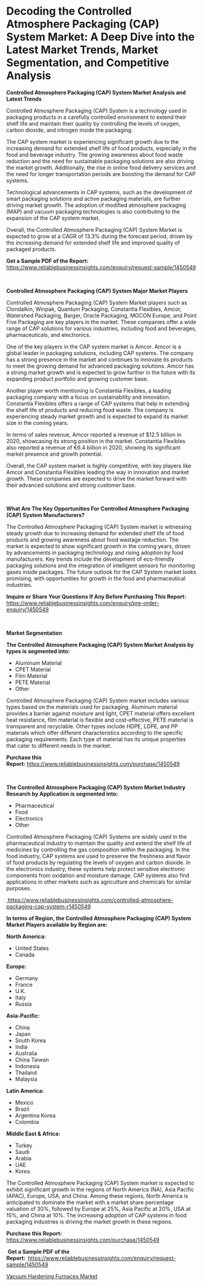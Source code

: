 <p><h1>Decoding the Controlled Atmosphere Packaging (CAP) System Market: A Deep Dive into the Latest Market Trends, Market Segmentation, and Competitive Analysis</h1></p><p><strong>Controlled Atmosphere Packaging (CAP) System Market Analysis and Latest Trends</strong></p>
<p><p>Controlled Atmosphere Packaging (CAP) System is a technology used in packaging products in a carefully controlled environment to extend their shelf life and maintain their quality by controlling the levels of oxygen, carbon dioxide, and nitrogen inside the packaging.</p><p>The CAP system market is experiencing significant growth due to the increasing demand for extended shelf life of food products, especially in the food and beverage industry. The growing awareness about food waste reduction and the need for sustainable packaging solutions are also driving the market growth. Additionally, the rise in online food delivery services and the need for longer transportation periods are boosting the demand for CAP systems.</p><p>Technological advancements in CAP systems, such as the development of smart packaging solutions and active packaging materials, are further driving market growth. The adoption of modified atmosphere packaging (MAP) and vacuum packaging technologies is also contributing to the expansion of the CAP system market.</p><p>Overall, the Controlled Atmosphere Packaging (CAP) System Market is expected to grow at a CAGR of 13.3% during the forecast period, driven by the increasing demand for extended shelf life and improved quality of packaged products.</p></p>
<p><strong>Get a Sample PDF of the Report:&nbsp;</strong> <a href="https://www.reliablebusinessinsights.com/enquiry/request-sample/1450549">https://www.reliablebusinessinsights.com/enquiry/request-sample/1450549</a></p>
<p>&nbsp;</p>
<p><strong>Controlled Atmosphere Packaging (CAP) System Major Market Players</strong></p>
<p><p>Controlled Atmosphere Packaging (CAP) System Market players such as Clondalkin, Winpak, Quantum Packaging, Constantia Flexibles, Amcor, Watershed Packaging, Barger, Oracle Packaging, MOCON Europe, and Point Five Packaging are key players in the market. These companies offer a wide range of CAP solutions for various industries, including food and beverages, pharmaceuticals, and electronics.</p><p>One of the key players in the CAP system market is Amcor. Amcor is a global leader in packaging solutions, including CAP systems. The company has a strong presence in the market and continues to innovate its products to meet the growing demand for advanced packaging solutions. Amcor has a strong market growth and is expected to grow further in the future with its expanding product portfolio and growing customer base.</p><p>Another player worth mentioning is Constantia Flexibles, a leading packaging company with a focus on sustainability and innovation. Constantia Flexibles offers a range of CAP systems that help in extending the shelf life of products and reducing food waste. The company is experiencing steady market growth and is expected to expand its market size in the coming years.</p><p>In terms of sales revenue, Amcor reported a revenue of $12.5 billion in 2020, showcasing its strong position in the market. Constantia Flexibles also reported a revenue of €6.4 billion in 2020, showing its significant market presence and growth potential.</p><p>Overall, the CAP system market is highly competitive, with key players like Amcor and Constantia Flexibles leading the way in innovation and market growth. These companies are expected to drive the market forward with their advanced solutions and strong customer base.</p></p>
<p>&nbsp;</p>
<p><strong>What Are The Key Opportunities For Controlled Atmosphere Packaging (CAP) System Manufacturers?</strong></p>
<p><p>The Controlled Atmosphere Packaging (CAP) System market is witnessing steady growth due to increasing demand for extended shelf life of food products and growing awareness about food wastage reduction. The market is expected to show significant growth in the coming years, driven by advancements in packaging technology and rising adoption by food manufacturers. Key trends include the development of eco-friendly packaging solutions and the integration of intelligent sensors for monitoring gases inside packages. The future outlook for the CAP System market looks promising, with opportunities for growth in the food and pharmaceutical industries.</p></p>
<p><strong>Inquire or Share Your Questions If Any Before Purchasing This Report:</strong> <a href="https://www.reliablebusinessinsights.com/enquiry/pre-order-enquiry/1450549">https://www.reliablebusinessinsights.com/enquiry/pre-order-enquiry/1450549</a></p>
<p>&nbsp;</p>
<p><strong>Market Segmentation</strong></p>
<p><strong>The Controlled Atmosphere Packaging (CAP) System Market Analysis by types is segmented into:</strong></p>
<p><ul><li>Aluminum Material</li><li>CPET Material</li><li>Film Material</li><li>PETE Material</li><li>Other</li></ul></p>
<p><p>Controlled Atmosphere Packaging (CAP) System market includes various types based on the materials used for packaging. Aluminum material provides a barrier against moisture and light, CPET material offers excellent heat resistance, film material is flexible and cost-effective, PETE material is transparent and recyclable. Other types include HDPE, LDPE, and PP materials which offer different characteristics according to the specific packaging requirements. Each type of material has its unique properties that cater to different needs in the market.</p></p>
<p><strong>Purchase this Report:&nbsp;</strong><a href="https://www.reliablebusinessinsights.com/purchase/1450549">https://www.reliablebusinessinsights.com/purchase/1450549</a></p>
<p>&nbsp;</p>
<p><strong>The Controlled Atmosphere Packaging (CAP) System Market Industry Research by Application is segmented into:</strong></p>
<p><ul><li>Pharmaceutical</li><li>Food</li><li>Electronics</li><li>Other</li></ul></p>
<p><p>Controlled Atmosphere Packaging (CAP) Systems are widely used in the pharmaceutical industry to maintain the quality and extend the shelf life of medicines by controlling the gas composition within the packaging. In the food industry, CAP systems are used to preserve the freshness and flavor of food products by regulating the levels of oxygen and carbon dioxide. In the electronics industry, these systems help protect sensitive electronic components from oxidation and moisture damage. CAP systems also find applications in other markets such as agriculture and chemicals for similar purposes.</p></p>
<p><a href="https://www.reliablebusinessinsights.com/controlled-atmosphere-packaging-cap-system-r1450549">&nbsp;https://www.reliablebusinessinsights.com/controlled-atmosphere-packaging-cap-system-r1450549</a></p>
<p><strong>In terms of Region, the Controlled Atmosphere Packaging (CAP) System Market Players available by Region are:</strong></p>
<p>
    <p> <strong> North America: </strong>
        <ul>
            <li>United States</li>
            <li>Canada</li>
        </ul>
        </p> 
    <p> <strong> Europe: </strong>
        <ul>
            <li>Germany</li>
            <li>France</li>
            <li>U.K.</li>
            <li>Italy</li>
            <li>Russia</li>
        </ul>
        </p> 
    <p> <strong> Asia-Pacific: </strong>
        <ul>
            <li>China</li>
            <li>Japan</li>
            <li>South Korea</li>
            <li>India</li>
            <li>Australia</li>
            <li>China Taiwan</li>
            <li>Indonesia</li>
            <li>Thailand</li>
            <li>Malaysia</li>
        </ul>
        </p> 
    <p> <strong> Latin America: </strong>
        <ul>
            <li>Mexico</li>
            <li>Brazil</li>
            <li>Argentina Korea</li>
            <li>Colombia</li>
        </ul>
        </p> 
    <p> <strong> Middle East & Africa: </strong>
        <ul>
            <li>Turkey</li>
            <li>Saudi</li>
            <li>Arabia</li>
            <li>UAE</li>
            <li>Korea</li>
        </ul>
    </p>
    </p>
<p><p>The Controlled Atmosphere Packaging (CAP) System market is expected to exhibit significant growth in the regions of North America (NA), Asia Pacific (APAC), Europe, USA, and China. Among these regions, North America is anticipated to dominate the market with a market share percentage valuation of 30%, followed by Europe at 25%, Asia Pacific at 20%, USA at 15%, and China at 10%. The increasing adoption of CAP systems in food packaging industries is driving the market growth in these regions.</p></p>
<p><strong>Purchase this Report: </strong><a href="https://www.reliablebusinessinsights.com/purchase/1450549">https://www.reliablebusinessinsights.com/purchase/1450549</a></p>
<p>&nbsp;<strong>Get a Sample PDF of the Report:&nbsp;&nbsp;</strong><a href="https://www.reliablebusinessinsights.com/enquiry/request-sample/1450549">https://www.reliablebusinessinsights.com/enquiry/request-sample/1450549</a></p>
<p><strong></strong></p>
<p><p><a href="https://github.com/angeliabkratze/Market-Research-Report-List-2/blob/main/vacuum-hardening-furnaces-market.md">Vacuum Hardening Furnaces Market</a></p></p>